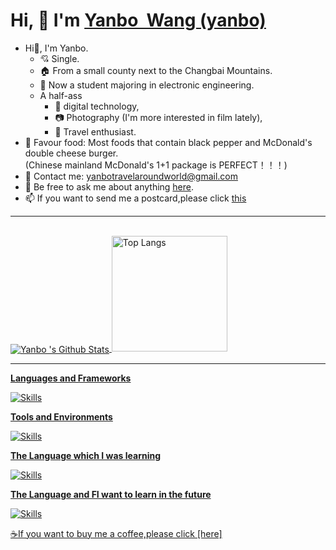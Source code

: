 # Hi, 👋  I'm <a href="https://yanboishere.github.io/" target="_blank">Yanbo  Wang (yanbo)</a> <sup>

<!--my introduction start-->

- Hi👋, I'm Yanbo.
  - 💘 Single.
  - 🏠 From a small county next to the Changbai Mountains.
  - 🏫 Now a student majoring in electronic engineering.
  - A half-ass 
    - 📱 digital technology,
    - 📷 Photography (I'm more interested in film lately),
    - 🎈 Travel enthusiast.
- 🍔 Favour food: 
Most foods that contain black pepper and McDonald's double cheese burger.<br>
  (Chinese mainland McDonald's 1+1 package is PERFECT！！！)
- 📧 Contact me: yanbotravelaroundworld@gmail.com
- 💬 Be free to ask me about anything [here](https://github.com/yanboishere/yanboishere/issues).
- 📫 If you want to send me a postcard,please click [this](https://yanboishere.github.io/post/my-postcard-exchange-items/)

---
</details>

<!--my introduction end -->

<br>

<a href="#stats" align="center">
    <img align="center" alt="Yanbo 's Github Stats" src="https://github-readme-stats.vercel.app/api?username=yanboishere&count_private=true&show_icons=true&include_all_commits=true&show_owner=true&theme=material-palenight"/>
</a>

</details>

<a href="https://github-readme-stats-one-bice.vercel.app/api/top-langs/?username=yanboishere&theme=calm&layout=compact&langs_count=8&include_all_commits=true&role=OWNER,ORGANIZATION_MEMBER#gh-dark-mode-only">

<img src="https://github-readme-stats-one-bice.vercel.app/api/top-langs/?   username=yanboishere&theme=calm&layout=compact&langs_count=8&include_all_commits=true&role=OWNER,ORGANIZATION_MEMBER#gh-dark-mode-only" alt="Top Langs" height="185px">

---
</details>

**Languages and Frameworks**

![Skills](https://skillicons.dev/icons?i=pr,ps,ae,github,instagram,matlab,cpp,py,md,git,linux,raspberrypi)

**Tools and Environments**

![Skills](https://skillicons.dev/icons?i=vscode,idea)

**The Language which I was learning**

![Skills](https://skillicons.dev/icons?i=c,cpp,py,swift)

**The Language and FI want to learn in the future**

![Skills](https://skillicons.dev/icons?i=go,rust,ruby,js,css,html,vue)

:coffee:If you want to buy me a coffee,please click [here]





